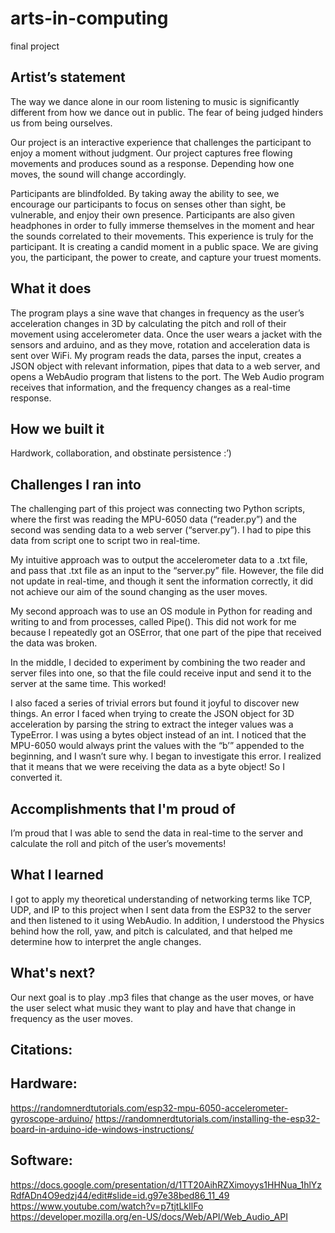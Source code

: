 # arts-in-computing
final project 

## Artist’s statement

The way we dance alone in our room listening to music is significantly different from how we dance out in public. The fear of being judged hinders us from being ourselves. 

Our project is an interactive experience that challenges the participant to enjoy a moment without judgment. Our project captures free flowing movements and produces sound as a response. Depending how one moves, the sound will change accordingly. 

Participants are blindfolded. By taking away the ability to see, we encourage our participants to focus on senses other than sight, be vulnerable, and enjoy their own presence. Participants are also given headphones in order to fully immerse themselves in the moment and hear the sounds correlated to their movements. This experience is truly for the participant. It is creating a candid moment in a public space. We are giving you, the participant, the power to create, and capture your truest moments. 

## What it does

The program plays a sine wave that changes in frequency as the user’s acceleration changes in 3D by calculating the pitch and roll of their movement using accelerometer data. Once the user wears a jacket with the sensors and arduino, and as they move, rotation and acceleration data is sent over WiFi. My program reads the data, parses the input, creates a JSON object with relevant information, pipes that data to a web server, and opens a WebAudio program that listens to the port. The Web Audio program receives that information, and the frequency changes as a real-time response.

## How we built it

Hardwork, collaboration, and obstinate persistence :’) 

## Challenges I ran into

The challenging part of this project was connecting two Python scripts, where the first was reading the MPU-6050 data (“reader.py”) and the second was sending data to a web server (“server.py”). I had to pipe this data from script one to script two in real-time.

My intuitive approach was to output the accelerometer data to a .txt file, and pass that .txt file as an input to the “server.py” file. However, the file did not update in real-time, and though it sent the information correctly, it did not achieve our aim of the sound changing as the user moves.

My second approach was to use an OS module in Python for reading and writing to and from processes, called Pipe(). This did not work for me because I repeatedly got an OSError, that one part of the pipe that received the data was broken. 

In the middle, I decided to experiment by combining the two reader and server files into one, so that the file could receive input and send it to the server at the same time. This worked!

I also faced a series of trivial errors but found it joyful to discover new things. An error I faced when trying to create the JSON object for 3D acceleration by parsing the string to extract the integer values was a TypeError. I was using a bytes object instead of an int. I noticed that the MPU-6050 would always print the values with the “b’” appended to the beginning, and I wasn’t sure why. I began to investigate this error. I realized that it means that we were receiving the data as a byte object! So I converted it.
 
## Accomplishments that I'm proud of

I’m proud that I was able to send the data in real-time to the server and calculate the roll and pitch of the user’s movements! 

## What I learned

I got to apply my theoretical understanding of networking terms like TCP, UDP, and IP to this project when I sent data from the ESP32 to the server and then listened to it using WebAudio. In addition, I understood the Physics behind how the roll, yaw, and pitch is calculated, and that helped me determine how to interpret the angle changes.

## What's next?

Our next goal is to play .mp3 files that change as the user moves, or have the user select what music they want to play and have that change in frequency as the user moves.


## Citations: 

## Hardware:
https://randomnerdtutorials.com/esp32-mpu-6050-accelerometer-gyroscope-arduino/
https://randomnerdtutorials.com/installing-the-esp32-board-in-arduino-ide-windows-instructions/
## Software:
https://docs.google.com/presentation/d/1TT20AihRZXimoyys1HHNua_1hlYzRdfADn4O9edzj44/edit#slide=id.g97e38bed86_11_49
https://www.youtube.com/watch?v=p7tjtLkIlFo
https://developer.mozilla.org/en-US/docs/Web/API/Web_Audio_API


